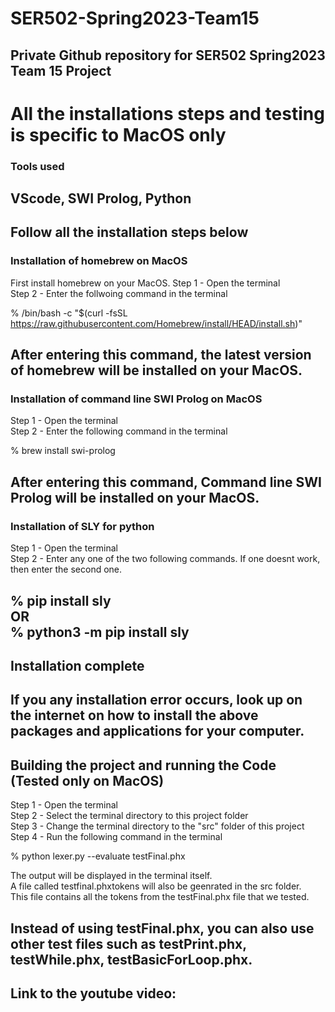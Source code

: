# SER502-Spring2023-Team15
Private Github repository for SER502 Spring2023 Team 15 Project
---------------------------------------------------------------------
# All the installations steps and testing is specific to MacOS only

### Tools used
VScode, SWI Prolog, Python 
---------------------------------------------------------------------
## Follow all the installation steps below

### Installation of homebrew on MacOS 
First install homebrew on your MacOS.
Step 1 - Open the terminal  
Step 2 - Enter the follwoing command in the terminal  

% /bin/bash -c "$(curl -fsSL https://raw.githubusercontent.com/Homebrew/install/HEAD/install.sh)"  

After entering this command, the latest version of homebrew will be installed on your MacOS.   
---- 
### Installation of command line SWI Prolog on MacOS   
Step 1 - Open the terminal  
Step 2 - Enter the following command in the terminal  

% brew install swi-prolog  

After entering this command, Command line SWI Prolog will be installed on your MacOS.  
----
### Installation of SLY for python  
Step 1 - Open the terminal  
Step 2 - Enter any one of the two following commands. If one doesnt work, then enter the second one.  

% pip install sly       
OR        
% python3 -m pip install sly   
----
## Installation complete  
If you any installation error occurs, look up on the internet on how to install the above  
packages and applications for your computer.  
---------------------------------------------------------------------  
## Building the project and running the Code (Tested only on MacOS)  

Step 1 - Open the terminal  
Step 2 - Select the terminal directory to this project folder  
Step 3 - Change the terminal directory to the "src" folder of this project  
Step 4 - Run the following command in the terminal  

% python lexer.py --evaluate testFinal.phx   

The output will be displayed in the terminal itself.  
A file called testfinal.phxtokens will also be geenrated in the src folder.  
This file contains all the tokens from the testFinal.phx file that we tested.  

Instead of using testFinal.phx, you can also use other test files such as testPrint.phx,  
testWhile.phx, testBasicForLoop.phx.  
---------------------------------------------------------------------   
## Link to the youtube video:  
